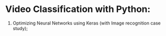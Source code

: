 # Video Classification with Python:

1) Optimizing Neural Networks using Keras (with Image recognition case study);
